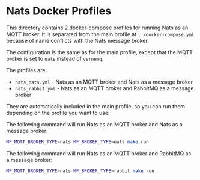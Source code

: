 # Nats Docker Profiles

This directory contains 2 docker-compose profiles for running Nats as an MQTT broker. It is separated from the main profile at `../docker-compose.yml` because of name conflicts with the Nats message broker.

The configuration is the same as for the main profile, except that the MQTT broker is set to `nats` instead of `vernemq`.

The profiles are:

- `nats_nats.yml` - Nats as an MQTT broker and Nats as a message broker
- `nats_rabbit.yml` - Nats as an MQTT broker and RabbitMQ as a message broker

They are automatically included in the main profile, so you can run them depending on the profile you want to use:

The following command will run Nats as an MQTT broker and Nats as a message broker:

```bash
MF_MQTT_BROKER_TYPE=nats MF_BROKER_TYPE=nats make run
```

The following command will run Nats as an MQTT broker and RabbitMQ as a message broker:

```bash
MF_MQTT_BROKER_TYPE=nats MF_BROKER_TYPE=rabbit make run
```
